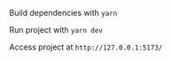 Build dependencies with `yarn`

Run project with `yarn dev`

Access project at `http://127.0.0.1:5173/`